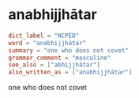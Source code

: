 # anabhijjhātar

``` toml
dict_label = "NCPED"
word = "anabhijjhātar"
summary = "one who does not covet"
grammar_comment = "masculine"
see_also = ["abhijjhātar"]
also_written_as = ["anabhijjhātar"]
```

one who does not covet

